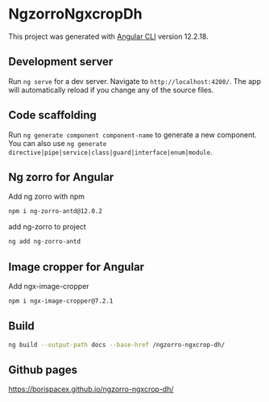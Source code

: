 # NgzorroNgxcropDh

This project was generated with [Angular CLI](https://github.com/angular/angular-cli) version 12.2.18.

## Development server

Run `ng serve` for a dev server. Navigate to `http://localhost:4200/`. The app will automatically reload if you change any of the source files.

## Code scaffolding

Run `ng generate component component-name` to generate a new component. You can also use `ng generate directive|pipe|service|class|guard|interface|enum|module`.

## Ng zorro for Angular
Add ng zorro with npm
``` bash
npm i ng-zorro-antd@12.0.2
```
add ng-zorro to project
``` bash
ng add ng-zorro-antd
```

## Image cropper for Angular
Add ngx-image-cropper
``` bash
npm i ngx-image-cropper@7.2.1
```

## Build 
``` bash
ng build --output-path docs --base-href /ngzorro-ngxcrop-dh/
```

## Github pages
https://borispacex.github.io/ngzorro-ngxcrop-dh/
